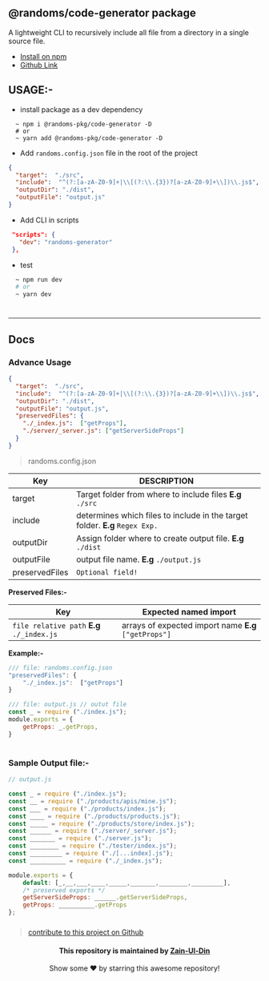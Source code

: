 ## @randoms/code-generator package

A lightweight CLI to recursively include all file from a directory in a single source file.

- [Install on npm](https://www.npmjs.com/package/@randoms-pkg/code-generator)
- [Github Link](https://github.com/RandomsDev/code-generator)


## USAGE:-

- install package as a dev dependency 

```command
  ~ npm i @randoms-pkg/code-generator -D
  # or
  ~ yarn add @randoms-pkg/code-generator -D
```

- Add ```randoms.config.json``` file in the root of the project

```json
{
  "target":  "./src",
  "include":  "^(?:[a-zA-Z0-9]+|\\[(?:\\.{3})?[a-zA-Z0-9]+\\])\\.js$",
  "outputDir": "./dist",
  "outputFile": "output.js"
}
```

- Add CLI in scripts
```JSON
 "scripts": {
   "dev": "randoms-generator"
 },
```

- test
```bash 
  ~ npm run dev
  # or
  ~ yarn dev
```

#

---

## Docs

### Advance Usage

```json
{
  "target":  "./src",
  "include":  "^(?:[a-zA-Z0-9]+|\\[(?:\\.{3})?[a-zA-Z0-9]+\\])\\.js$",
  "outputDir": "./dist",
  "outputFile": "output.js",
  "preservedFiles": {
    "./_index.js":  ["getProps"],
    "./server/_server.js": ["getServerSideProps"]
  }
}
```

> randoms.config.json

|   Key       | DESCRIPTION          | 
|-------------|-------------|       
| target      | Target folder from where to include files **E.g** ```./src```             |       
| include     | determines which files to include in the target folder. **E.g** ```Regex Exp.```  |     
| outputDir   | Assign folder where to create output file. **E.g** ```./dist```                 | 
| outputFile  | output file name. **E.g** ```./output.js```  |
| preservedFiles   | ```Optional field!```                        |

**Preserved Files:-**

| Key 							  |  Expected named import |
|---------------------------------|---------------------------------------------------|
|  ```file relative path``` **E.g** ```./_index.js```   | arrays of expected import name **E.g** ```["getProps"]``` |

**Example:-**
```js
/// file: randoms.config.json
"preservedFiles": {
    "./_index.js":  ["getProps"]
}

/// file: output.js // outut file
const _ = require ("./index.js");
module.exports = {
	getProps: _.getProps,
} 

```

#

### **Sample Output file:-**

```js
// output.js

const _ = require ("./index.js");
const __ = require ("./products/apis/mine.js");
const ___ = require ("./products/index.js");
const ____ = require ("./products/products.js");
const _____ = require ("./products/store/index.js");
const ______ = require ("./server/_server.js");
const _______ = require ("./server.js");
const ________ = require ("./tester/index.js");
const _________ = require ("./[...index].js");
const __________ = require ("./_index.js");

module.exports = { 
    default: [_,__,___,____,_____,_______,________,_________],
    /* preserved exports */
    getServerSideProps: ______.getServerSideProps,
    getProps: __________.getProps
};
```


###

> [contribute to this project on Github](https://github.com/RandomsDev/code-generator)

<!-- about -->
<div align="center">
<h4 font-weight="bold">This repository is maintained by <a href="https://github.com/Zain-ul-din">Zain-Ul-Din</a></h4>
<p> Show some ❤️ by starring this awesome repository! </p>
</div>
